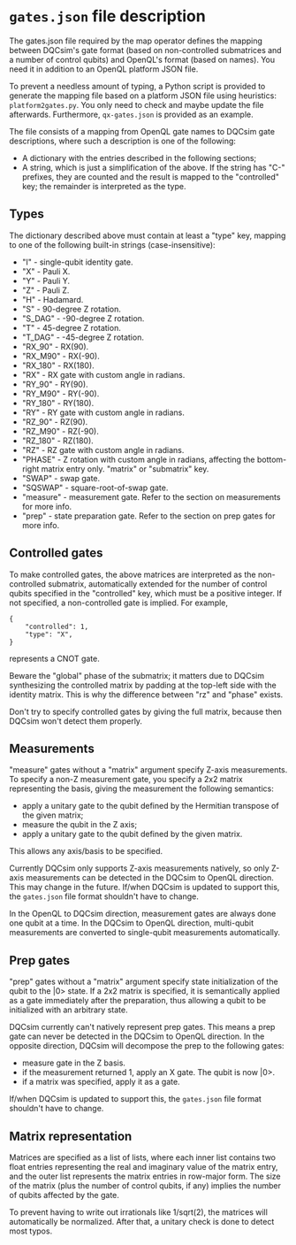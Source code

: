 # `gates.json` file description

The gates.json file required by the map operator defines the mapping between
DQCsim's gate format (based on non-controlled submatrices and a number of
control qubits) and OpenQL's format (based on names). You need it in addition
to an OpenQL platform JSON file.

To prevent a needless amount of typing, a Python script is provided to generate
the mapping file based on a platform JSON file using heuristics:
`platform2gates.py`. You only need to check and maybe update the file
afterwards. Furthermore, `qx-gates.json` is provided as an example.

The file consists of a mapping from OpenQL gate names to DQCsim gate
descriptions, where such a description is one of the following:

 - A dictionary with the entries described in the following sections;
 - A string, which is just a simplification of the above. If the string has
   "C-" prefixes, they are counted and the result is mapped to the "controlled"
   key; the remainder is interpreted as the type.

## Types

The dictionary described above must contain at least a "type" key, mapping to
one of the following built-in strings (case-insensitive):

 - "I" - single-qubit identity gate.
 - "X" - Pauli X.
 - "Y" - Pauli Y.
 - "Z" - Pauli Z.
 - "H" - Hadamard.
 - "S" - 90-degree Z rotation.
 - "S_DAG" - -90-degree Z rotation.
 - "T" - 45-degree Z rotation.
 - "T_DAG" - -45-degree Z rotation.
 - "RX_90" - RX(90).
 - "RX_M90" - RX(-90).
 - "RX_180" - RX(180).
 - "RX" - RX gate with custom angle in radians.
 - "RY_90" - RY(90).
 - "RY_M90" - RY(-90).
 - "RY_180" - RY(180).
 - "RY" - RY gate with custom angle in radians.
 - "RZ_90" - RZ(90).
 - "RZ_M90" - RZ(-90).
 - "RZ_180" - RZ(180).
 - "RZ" - RZ gate with custom angle in radians.
 - "PHASE" - Z rotation with custom angle in radians, affecting the
   bottom-right matrix entry only.
   "matrix" or "submatrix" key.
 - "SWAP" - swap gate.
 - "SQSWAP" - square-root-of-swap gate.
 - "measure" - measurement gate. Refer to the section on measurements for more
   info.
 - "prep" - state preparation gate. Refer to the section on prep gates for more
   info.

## Controlled gates

To make controlled gates, the above matrices are interpreted as the
non-controlled submatrix, automatically extended for the number of control
qubits specified in the "controlled" key, which must be a positive integer.
If not specified, a non-controlled gate is implied. For example,

    {
        "controlled": 1,
        "type": "X",
    }

represents a CNOT gate.

Beware the "global" phase of the submatrix; it matters due to DQCsim
synthesizing the controlled matrix by padding at the top-left side with the
identity matrix. This is why the difference between "rz" and "phase" exists.

Don't try to specify controlled gates by giving the full matrix, because then
DQCsim won't detect them properly.

## Measurements

"measure" gates without a "matrix" argument specify Z-axis measurements.
To specify a non-Z measurement gate, you specify a 2x2 matrix representing the
basis, giving the measurement the following semantics:

 - apply a unitary gate to the qubit defined by the Hermitian transpose of the
   given matrix;
 - measure the qubit in the Z axis;
 - apply a unitary gate to the qubit defined by the given matrix.

This allows any axis/basis to be specified.

Currently DQCsim only supports Z-axis measurements natively, so only Z-axis
measurements can be detected in the DQCsim to OpenQL direction. This may change
in the future. If/when DQCsim is updated to support this, the `gates.json` file
format shouldn't have to change.

In the OpenQL to DQCsim direction, measurement gates are always done one qubit
at a time. In the DQCsim to OpenQL direction, multi-qubit measurements are
converted to single-qubit measurements automatically.

## Prep gates

"prep" gates without a "matrix" argument specify state initialization of the
qubit to the |0> state. If a 2x2 matrix is specified, it is semantically
applied as a gate immediately after the preparation, thus allowing a qubit to
be initialized with an arbitrary state.

DQCsim currently can't natively represent prep gates. This means a prep gate
can never be detected in the DQCsim to OpenQL direction. In the opposite
direction, DQCsim will decompose the prep to the following gates:

 - measure gate in the Z basis.
 - if the measurement returned 1, apply an X gate. The qubit is now |0>.
 - if a matrix was specified, apply it as a gate.

If/when DQCsim is updated to support this, the `gates.json` file format
shouldn't have to change.

## Matrix representation

Matrices are specified as a list of lists, where each inner list contains two
float entries representing the real and imaginary value of the matrix entry,
and the outer list represents the matrix entries in row-major form. The size
of the matrix (plus the number of control qubits, if any) implies the number
of qubits affected by the gate.

To prevent having to write out irrationals like 1/sqrt(2), the matrices will
automatically be normalized. After that, a unitary check is done to detect
most typos.
